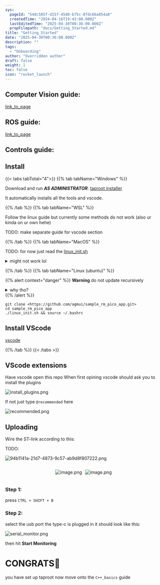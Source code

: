 ```yaml
---
sys:
  pageId: "54dc585f-d15f-45d0-b75c-8fdc66a854a8"
  createdTime: "2024-04-16T19:43:00.000Z"
  lastEditedTime: "2025-04-30T00:36:00.000Z"
  propFilepath: "docs/Getting_Started.md"
title: "Getting_Started"
date: "2025-04-30T00:36:00.000Z"
description: ""
tags:
  - "Onboarding"
author: "Overridden author"
draft: false
weight: 1
toc: false
icon: "rocket_launch"
---
```


## Computer Vision guide:

[link_to_page](86d45bc0-388b-4d26-8848-44f255f73d0e)

## ROS guide:

[link_to_page](3c76c1de-ec8f-46d6-8b0a-294005edc2d5)

## Controls guide:

## Install

{{< tabs tabTotal="4">}}
{{% tab tabName="Windows" %}}

Download and run _**AS ADMINISTRATOR**_: [taproot installer](https://github.com/Thornbots/TeachingFreshies/releases/tag/1.0)

It automatically installs all the tools and vscode.

{{% /tab %}}
{{% tab tabName="WSL" %}}

Follow the linux guide but currently some methods do not work (also ur kinda on ur own hehe)

TODO: make separate guide for vscode section

{{% /tab %}}
{{% tab tabName="MacOS" %}}

TODO: for now just read the [linux_init.sh](https://github.com/agmui/sample_rm_pico_app/blob/main/linux_init.sh)

<details>
<summary>might not work lol</summary>

`brew install libusb pkg-config`

Next install: [vscode](https://code.visualstudio.com/Download)

</details>

{{% /tab %}}
{{% tab tabName="Linux (ubuntu)" %}}

{{% alert context="danger" %}}
**Warning** do not update recursively
<details>
<summary>why tho?</summary>
There are some submodules that may go on for a while (like tinyusb) and I highly
recommend you don't need to get them.
If you want to see what submodules I update just look in `linux_init.sh`
</details>
{{% /alert %}}

```shell
git clone <https://github.com/agmui/sample_rm_pico_app.git>
cd sample_rm_pico_app
./linux_init.sh && source ~/.bashrc
```

## Install VScode

[vscode](https://code.visualstudio.com/Download)

{{% /tab %}}
{{< /tabs >}}

## VScode extensions

Have vscode open this repo
When first opining vscode should ask you to install the plugins

![install_plugins.png](https://prod-files-secure.s3.us-west-2.amazonaws.com/d518164a-d88e-44d1-a4ee-3adb3bd8bce0/89bd30f0-1825-4e77-867b-0a41ce370880/install_plugins.png?X-Amz-Algorithm=AWS4-HMAC-SHA256&X-Amz-Content-Sha256=UNSIGNED-PAYLOAD&X-Amz-Credential=ASIAZI2LB466T7E6QHXM%2F20250503%2Fus-west-2%2Fs3%2Faws4_request&X-Amz-Date=20250503T003912Z&X-Amz-Expires=3600&X-Amz-Security-Token=IQoJb3JpZ2luX2VjEEgaCXVzLXdlc3QtMiJIMEYCIQDn7xilqeEREiM291TgfwqvBbTVAkZItEKaFmpa9C2Q5gIhAMtZCfhlzuwY7wO3ZSoTisxB7GR%2BRsC%2FeORyrwlprw%2FeKogECOH%2F%2F%2F%2F%2F%2F%2F%2F%2F%2FwEQABoMNjM3NDIzMTgzODA1IgyLqbbXDJqnFKE5Buwq3AN3GkLt%2FWYA%2F%2BvyZUQsj2eOGMncDZMa7qx2dXRr7NlWy8dCyUq6Qug5OBonjw%2Ftc2VnjK9uA9mYP4TcJVL8OTVsFHkJx36pps%2F7Yewtl5eKplvwyyU%2B%2FwJefuaHU9%2FxSpQbJm5Dm8e356o7PEsDFVb47nDq6tLsIYg09wTm6b7Gj9u4Y0M6DYttJPk4bIyhzFgzfkBMRg6u7QN4kcc41t1zSHPpAzIkga1oldRoVBsLqtKBk%2Bu%2FzhpQ3fuS1LM7ZeT0hR4O6goQYW%2FpeOVTMY2cnRnwnLusC9he68gIEJcYZ88HzeMZ%2F7raVZskrSwP7T4AZuC64RLleZ%2FjXL%2BkO6Xmvhm5qc0woUxGR3m9gNmru3yNhJHe4HfLF9reQKcTEefzfwObd%2Bn3cUm4Kt0KzHahKMnHRyxGVmVtiaCJAVnImJdWvdANPL87fJk2nC8IOpCRNZqngO2FvQ5uGM7zZ8FWESIPcYV8Mh%2F1sgXWmZQHZ84sFnL245nFoO0IabtHOVHQ8HjmtKv%2FgC818vhIOC4YmW8GIrVgenoFbFDPw9gjA5LD4LoFskKbmGbXtWNWRIYwxuwsi0e2A3ildYNHjEWSCCxIoW2ijfMUmA5h%2FMO%2FM8LowQO18bzNhUsXMzDKv9XABjqkAe2pFj7YqdxQanPpD6qQnrQtr65LCMUn%2BJOE%2Fwf%2BNjdTESNfdOutR%2BpIDeP2G2ToOEbB50%2BwWULx9YrOhfvb4Hyww9YuvjDs1trdUyNJlVSGauDKvF8F%2F%2FqSgWw%2BQqraxwvjR%2FzUEbjxxrSTXHysVOqcwrRNr4eVb7mZuQSyCMZUOji4BW47h8o%2FmXeFlxaQDazxscQjPOuAmjtJEwbC4wZTuk0j&X-Amz-Signature=0630551059c10202e5b4d227e8f37cb294875c3dd629e1366e3f7a138489c4e9&X-Amz-SignedHeaders=host&x-id=GetObject)

If not just type `@recommended` here  

![recommended.png](https://prod-files-secure.s3.us-west-2.amazonaws.com/d518164a-d88e-44d1-a4ee-3adb3bd8bce0/61e661e9-5d85-4dfc-be0d-8d2097a5e793/recommended.png?X-Amz-Algorithm=AWS4-HMAC-SHA256&X-Amz-Content-Sha256=UNSIGNED-PAYLOAD&X-Amz-Credential=ASIAZI2LB466T7E6QHXM%2F20250503%2Fus-west-2%2Fs3%2Faws4_request&X-Amz-Date=20250503T003912Z&X-Amz-Expires=3600&X-Amz-Security-Token=IQoJb3JpZ2luX2VjEEgaCXVzLXdlc3QtMiJIMEYCIQDn7xilqeEREiM291TgfwqvBbTVAkZItEKaFmpa9C2Q5gIhAMtZCfhlzuwY7wO3ZSoTisxB7GR%2BRsC%2FeORyrwlprw%2FeKogECOH%2F%2F%2F%2F%2F%2F%2F%2F%2F%2FwEQABoMNjM3NDIzMTgzODA1IgyLqbbXDJqnFKE5Buwq3AN3GkLt%2FWYA%2F%2BvyZUQsj2eOGMncDZMa7qx2dXRr7NlWy8dCyUq6Qug5OBonjw%2Ftc2VnjK9uA9mYP4TcJVL8OTVsFHkJx36pps%2F7Yewtl5eKplvwyyU%2B%2FwJefuaHU9%2FxSpQbJm5Dm8e356o7PEsDFVb47nDq6tLsIYg09wTm6b7Gj9u4Y0M6DYttJPk4bIyhzFgzfkBMRg6u7QN4kcc41t1zSHPpAzIkga1oldRoVBsLqtKBk%2Bu%2FzhpQ3fuS1LM7ZeT0hR4O6goQYW%2FpeOVTMY2cnRnwnLusC9he68gIEJcYZ88HzeMZ%2F7raVZskrSwP7T4AZuC64RLleZ%2FjXL%2BkO6Xmvhm5qc0woUxGR3m9gNmru3yNhJHe4HfLF9reQKcTEefzfwObd%2Bn3cUm4Kt0KzHahKMnHRyxGVmVtiaCJAVnImJdWvdANPL87fJk2nC8IOpCRNZqngO2FvQ5uGM7zZ8FWESIPcYV8Mh%2F1sgXWmZQHZ84sFnL245nFoO0IabtHOVHQ8HjmtKv%2FgC818vhIOC4YmW8GIrVgenoFbFDPw9gjA5LD4LoFskKbmGbXtWNWRIYwxuwsi0e2A3ildYNHjEWSCCxIoW2ijfMUmA5h%2FMO%2FM8LowQO18bzNhUsXMzDKv9XABjqkAe2pFj7YqdxQanPpD6qQnrQtr65LCMUn%2BJOE%2Fwf%2BNjdTESNfdOutR%2BpIDeP2G2ToOEbB50%2BwWULx9YrOhfvb4Hyww9YuvjDs1trdUyNJlVSGauDKvF8F%2F%2FqSgWw%2BQqraxwvjR%2FzUEbjxxrSTXHysVOqcwrRNr4eVb7mZuQSyCMZUOji4BW47h8o%2FmXeFlxaQDazxscQjPOuAmjtJEwbC4wZTuk0j&X-Amz-Signature=39447b78204ef6f26c4b5080ea62568147b0883379e9ed7bf04594fb74c3ed67&X-Amz-SignedHeaders=host&x-id=GetObject)

## Uploading

Wire the ST-link according to this:

TODO:

![94b1141a-21d7-4873-9c57-ab9d8f807222.png](https://prod-files-secure.s3.us-west-2.amazonaws.com/d518164a-d88e-44d1-a4ee-3adb3bd8bce0/e5fad17d-ab82-4300-9f4c-505ab4b1202c/94b1141a-21d7-4873-9c57-ab9d8f807222.png?X-Amz-Algorithm=AWS4-HMAC-SHA256&X-Amz-Content-Sha256=UNSIGNED-PAYLOAD&X-Amz-Credential=ASIAZI2LB466T7E6QHXM%2F20250503%2Fus-west-2%2Fs3%2Faws4_request&X-Amz-Date=20250503T003912Z&X-Amz-Expires=3600&X-Amz-Security-Token=IQoJb3JpZ2luX2VjEEgaCXVzLXdlc3QtMiJIMEYCIQDn7xilqeEREiM291TgfwqvBbTVAkZItEKaFmpa9C2Q5gIhAMtZCfhlzuwY7wO3ZSoTisxB7GR%2BRsC%2FeORyrwlprw%2FeKogECOH%2F%2F%2F%2F%2F%2F%2F%2F%2F%2FwEQABoMNjM3NDIzMTgzODA1IgyLqbbXDJqnFKE5Buwq3AN3GkLt%2FWYA%2F%2BvyZUQsj2eOGMncDZMa7qx2dXRr7NlWy8dCyUq6Qug5OBonjw%2Ftc2VnjK9uA9mYP4TcJVL8OTVsFHkJx36pps%2F7Yewtl5eKplvwyyU%2B%2FwJefuaHU9%2FxSpQbJm5Dm8e356o7PEsDFVb47nDq6tLsIYg09wTm6b7Gj9u4Y0M6DYttJPk4bIyhzFgzfkBMRg6u7QN4kcc41t1zSHPpAzIkga1oldRoVBsLqtKBk%2Bu%2FzhpQ3fuS1LM7ZeT0hR4O6goQYW%2FpeOVTMY2cnRnwnLusC9he68gIEJcYZ88HzeMZ%2F7raVZskrSwP7T4AZuC64RLleZ%2FjXL%2BkO6Xmvhm5qc0woUxGR3m9gNmru3yNhJHe4HfLF9reQKcTEefzfwObd%2Bn3cUm4Kt0KzHahKMnHRyxGVmVtiaCJAVnImJdWvdANPL87fJk2nC8IOpCRNZqngO2FvQ5uGM7zZ8FWESIPcYV8Mh%2F1sgXWmZQHZ84sFnL245nFoO0IabtHOVHQ8HjmtKv%2FgC818vhIOC4YmW8GIrVgenoFbFDPw9gjA5LD4LoFskKbmGbXtWNWRIYwxuwsi0e2A3ildYNHjEWSCCxIoW2ijfMUmA5h%2FMO%2FM8LowQO18bzNhUsXMzDKv9XABjqkAe2pFj7YqdxQanPpD6qQnrQtr65LCMUn%2BJOE%2Fwf%2BNjdTESNfdOutR%2BpIDeP2G2ToOEbB50%2BwWULx9YrOhfvb4Hyww9YuvjDs1trdUyNJlVSGauDKvF8F%2F%2FqSgWw%2BQqraxwvjR%2FzUEbjxxrSTXHysVOqcwrRNr4eVb7mZuQSyCMZUOji4BW47h8o%2FmXeFlxaQDazxscQjPOuAmjtJEwbC4wZTuk0j&X-Amz-Signature=5f77cbab48580b71a3c103a47fffb0377be284a0577bedb494318d1d4ded0ab3&X-Amz-SignedHeaders=host&x-id=GetObject)

<div style="display: flex;flex-direction: row; column-gap:10px; max-width: 630px;justify-content: center;">
<div>

![image.png](https://prod-files-secure.s3.us-west-2.amazonaws.com/d518164a-d88e-44d1-a4ee-3adb3bd8bce0/210ecb78-1116-4d7b-b9b7-2292f66fa2c2/image.png?X-Amz-Algorithm=AWS4-HMAC-SHA256&X-Amz-Content-Sha256=UNSIGNED-PAYLOAD&X-Amz-Credential=ASIAZI2LB466T7E6QHXM%2F20250503%2Fus-west-2%2Fs3%2Faws4_request&X-Amz-Date=20250503T003918Z&X-Amz-Expires=3600&X-Amz-Security-Token=IQoJb3JpZ2luX2VjEEgaCXVzLXdlc3QtMiJIMEYCIQDn7xilqeEREiM291TgfwqvBbTVAkZItEKaFmpa9C2Q5gIhAMtZCfhlzuwY7wO3ZSoTisxB7GR%2BRsC%2FeORyrwlprw%2FeKogECOH%2F%2F%2F%2F%2F%2F%2F%2F%2F%2FwEQABoMNjM3NDIzMTgzODA1IgyLqbbXDJqnFKE5Buwq3AN3GkLt%2FWYA%2F%2BvyZUQsj2eOGMncDZMa7qx2dXRr7NlWy8dCyUq6Qug5OBonjw%2Ftc2VnjK9uA9mYP4TcJVL8OTVsFHkJx36pps%2F7Yewtl5eKplvwyyU%2B%2FwJefuaHU9%2FxSpQbJm5Dm8e356o7PEsDFVb47nDq6tLsIYg09wTm6b7Gj9u4Y0M6DYttJPk4bIyhzFgzfkBMRg6u7QN4kcc41t1zSHPpAzIkga1oldRoVBsLqtKBk%2Bu%2FzhpQ3fuS1LM7ZeT0hR4O6goQYW%2FpeOVTMY2cnRnwnLusC9he68gIEJcYZ88HzeMZ%2F7raVZskrSwP7T4AZuC64RLleZ%2FjXL%2BkO6Xmvhm5qc0woUxGR3m9gNmru3yNhJHe4HfLF9reQKcTEefzfwObd%2Bn3cUm4Kt0KzHahKMnHRyxGVmVtiaCJAVnImJdWvdANPL87fJk2nC8IOpCRNZqngO2FvQ5uGM7zZ8FWESIPcYV8Mh%2F1sgXWmZQHZ84sFnL245nFoO0IabtHOVHQ8HjmtKv%2FgC818vhIOC4YmW8GIrVgenoFbFDPw9gjA5LD4LoFskKbmGbXtWNWRIYwxuwsi0e2A3ildYNHjEWSCCxIoW2ijfMUmA5h%2FMO%2FM8LowQO18bzNhUsXMzDKv9XABjqkAe2pFj7YqdxQanPpD6qQnrQtr65LCMUn%2BJOE%2Fwf%2BNjdTESNfdOutR%2BpIDeP2G2ToOEbB50%2BwWULx9YrOhfvb4Hyww9YuvjDs1trdUyNJlVSGauDKvF8F%2F%2FqSgWw%2BQqraxwvjR%2FzUEbjxxrSTXHysVOqcwrRNr4eVb7mZuQSyCMZUOji4BW47h8o%2FmXeFlxaQDazxscQjPOuAmjtJEwbC4wZTuk0j&X-Amz-Signature=3f18d969b4634961d1ff6ae291b020fd7f034f204b27e6f6146d9f9c3e74f66a&X-Amz-SignedHeaders=host&x-id=GetObject)

</div>
<div>

![image.png](https://prod-files-secure.s3.us-west-2.amazonaws.com/d518164a-d88e-44d1-a4ee-3adb3bd8bce0/33a0fd0f-8ca6-4a86-8e09-26e95ded1fff/image.png?X-Amz-Algorithm=AWS4-HMAC-SHA256&X-Amz-Content-Sha256=UNSIGNED-PAYLOAD&X-Amz-Credential=ASIAZI2LB466TQXQIQHS%2F20250503%2Fus-west-2%2Fs3%2Faws4_request&X-Amz-Date=20250503T003920Z&X-Amz-Expires=3600&X-Amz-Security-Token=IQoJb3JpZ2luX2VjEEgaCXVzLXdlc3QtMiJHMEUCIBzPk5doBUh2FMvRMS%2BBYexz%2FSkvR3EIfmqg4ryLmUjCAiEA0r1CpmvePHcDywXwbd%2BmvAKm0PpPlniaFPYIbExC%2FPIqiAQI4f%2F%2F%2F%2F%2F%2F%2F%2F%2F%2FARAAGgw2Mzc0MjMxODM4MDUiDO9Q5xE%2BWPkmzCsHfircAx9b98nh5MBcmzf1djXEixdZuZ3fm%2BgPtdXSYOtZeq9IxDEiSkO9vN8%2FoDrhOyeFv1kf4F1lUXy8%2FJwWSxchU0aKtQbsntyNe4sWeE1cP8t%2By6MtrDbZOpq6x7BaQCPOS9UANjkmbJDEeqSy3gwEnCLg6GlIPrSM22yIHMajz7qLpepQVXx6I60KLM3%2FYN%2BArNIhYgbw3ngzdq%2B3H9HHWvB1S%2Byf295e77K0PczAj72%2BX2eTs1dxRI2t4q1gjxdfZXbscRdTxXV%2BW74lL9Yl4sUDectjrZDLm%2BXWtL0w4p33Aa2nJ25ghhE%2BwdAFQTZOByTqOcFs5MS9OiTovZnVaJ%2BsiHd92qEXoA3xLgfWwGKj4CSp5dOXBFD2mtBpbyCZYvJy0IpiE%2BnhQ0U6Bm8QMeD4He%2FRK3uqvP53KnnkteJGqyIRDH3jmHNXFabhBw3BaXAgkIYKOiH75ExAsfEurMC8NGZQ%2BOOcTAF9ypx%2BoDtiXq2IAEvyBd3k6fINeRh2ZvZPIaI6eJzFnHataswPDB1SzpSipEEjmrC%2Be3Z3wDBwmTdYcnoeLTDnDu%2BqTg%2By8hgBbA3d%2FZiUX4Cfc%2BOEOhCeWIuFQFK1YIlTHOkEH2pfT0yZLuSM94fSqI6hMIe%2F1cAGOqUBoYL8TMjYXjqnxrAGgIYGhlAW744qJmCup7zkzJLweHM56bfOutTr%2FxsWXuxW59ARLoiXrsuBwX7Oj4SNA9EwB%2B8hIZVCgLZhlpWUb2nzX1IY%2BGO%2BrqPCy%2BFFVDENtSWoFqSUIs5arLEzjwbgfIMl9CEQz2v0oJYKoLgUXDDMvCXUALII4mcv90I0x70vJD8i5cbffl%2F0cyCngsBi5J0jGcFGdt3E&X-Amz-Signature=0b957f18752e6691b285a1bf85b2f5edff246922bd52d7cdea748564bfa4a4da&X-Amz-SignedHeaders=host&x-id=GetObject)

</div>
</div>

### Step 1:

press `CTRL + SHIFT + B`

### Step 2:

select the usb port the type-c is plugged in it should look like this:

![serial_monitor.png](https://prod-files-secure.s3.us-west-2.amazonaws.com/d518164a-d88e-44d1-a4ee-3adb3bd8bce0/f03f4774-05d4-4393-b6a0-d5efb6d315ab/serial_monitor.png?X-Amz-Algorithm=AWS4-HMAC-SHA256&X-Amz-Content-Sha256=UNSIGNED-PAYLOAD&X-Amz-Credential=ASIAZI2LB466T7E6QHXM%2F20250503%2Fus-west-2%2Fs3%2Faws4_request&X-Amz-Date=20250503T003912Z&X-Amz-Expires=3600&X-Amz-Security-Token=IQoJb3JpZ2luX2VjEEgaCXVzLXdlc3QtMiJIMEYCIQDn7xilqeEREiM291TgfwqvBbTVAkZItEKaFmpa9C2Q5gIhAMtZCfhlzuwY7wO3ZSoTisxB7GR%2BRsC%2FeORyrwlprw%2FeKogECOH%2F%2F%2F%2F%2F%2F%2F%2F%2F%2FwEQABoMNjM3NDIzMTgzODA1IgyLqbbXDJqnFKE5Buwq3AN3GkLt%2FWYA%2F%2BvyZUQsj2eOGMncDZMa7qx2dXRr7NlWy8dCyUq6Qug5OBonjw%2Ftc2VnjK9uA9mYP4TcJVL8OTVsFHkJx36pps%2F7Yewtl5eKplvwyyU%2B%2FwJefuaHU9%2FxSpQbJm5Dm8e356o7PEsDFVb47nDq6tLsIYg09wTm6b7Gj9u4Y0M6DYttJPk4bIyhzFgzfkBMRg6u7QN4kcc41t1zSHPpAzIkga1oldRoVBsLqtKBk%2Bu%2FzhpQ3fuS1LM7ZeT0hR4O6goQYW%2FpeOVTMY2cnRnwnLusC9he68gIEJcYZ88HzeMZ%2F7raVZskrSwP7T4AZuC64RLleZ%2FjXL%2BkO6Xmvhm5qc0woUxGR3m9gNmru3yNhJHe4HfLF9reQKcTEefzfwObd%2Bn3cUm4Kt0KzHahKMnHRyxGVmVtiaCJAVnImJdWvdANPL87fJk2nC8IOpCRNZqngO2FvQ5uGM7zZ8FWESIPcYV8Mh%2F1sgXWmZQHZ84sFnL245nFoO0IabtHOVHQ8HjmtKv%2FgC818vhIOC4YmW8GIrVgenoFbFDPw9gjA5LD4LoFskKbmGbXtWNWRIYwxuwsi0e2A3ildYNHjEWSCCxIoW2ijfMUmA5h%2FMO%2FM8LowQO18bzNhUsXMzDKv9XABjqkAe2pFj7YqdxQanPpD6qQnrQtr65LCMUn%2BJOE%2Fwf%2BNjdTESNfdOutR%2BpIDeP2G2ToOEbB50%2BwWULx9YrOhfvb4Hyww9YuvjDs1trdUyNJlVSGauDKvF8F%2F%2FqSgWw%2BQqraxwvjR%2FzUEbjxxrSTXHysVOqcwrRNr4eVb7mZuQSyCMZUOji4BW47h8o%2FmXeFlxaQDazxscQjPOuAmjtJEwbC4wZTuk0j&X-Amz-Signature=87e651356f826a85a96ee66fd0cc27fe8dead71a5c6f3cedc84fba31bede4b8f&X-Amz-SignedHeaders=host&x-id=GetObject)

then hit **Start Monitoring**

# CONGRATS🎉

you have set up taproot now move onto the `C++_basics` guide
